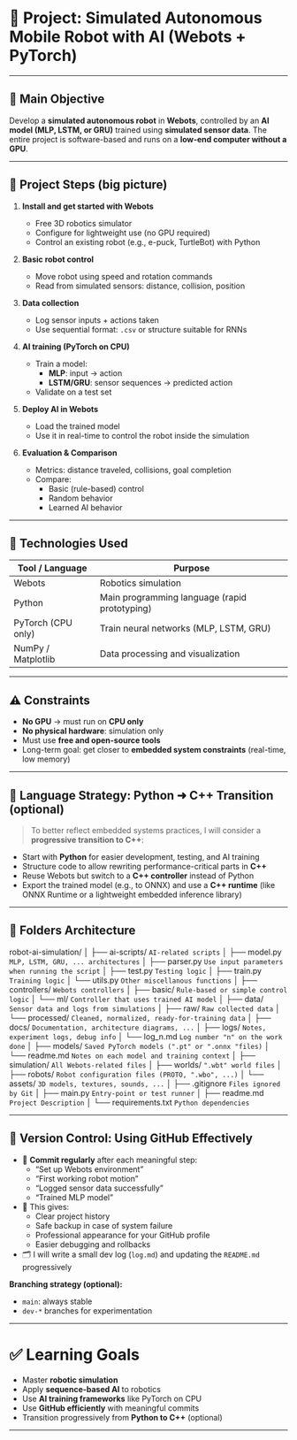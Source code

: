 # 🧠 Project: Simulated Autonomous Mobile Robot with AI (Webots + PyTorch)

--------------------------------------------------------------------------------


## 🎯 Main Objective

Develop a **simulated autonomous robot** in **Webots**, controlled by an **AI model (MLP, LSTM, or GRU)** trained using **simulated sensor data**. The entire project is software-based and runs on a **low-end computer without a GPU**.

--------------------

## 🧩 Project Steps (big picture)

1. **Install and get started with Webots**
   - Free 3D robotics simulator
   - Configure for lightweight use (no GPU required)
   - Control an existing robot (e.g., e-puck, TurtleBot) with Python

2. **Basic robot control**
   - Move robot using speed and rotation commands
   - Read from simulated sensors: distance, collision, position

3. **Data collection**
   - Log sensor inputs + actions taken
   - Use sequential format: `.csv` or structure suitable for RNNs

4. **AI training (PyTorch on CPU)**
   - Train a model:
     - **MLP**: input → action
     - **LSTM/GRU**: sensor sequences → predicted action
   - Validate on a test set

5. **Deploy AI in Webots**
   - Load the trained model
   - Use it in real-time to control the robot inside the simulation

6. **Evaluation & Comparison**
   - Metrics: distance traveled, collisions, goal completion
   - Compare:
     - Basic (rule-based) control
     - Random behavior
     - Learned AI behavior

--------------------

## 🧠 Technologies Used

| Tool / Language     | Purpose                                       |
|---------------------|-----------------------------------------------|
| Webots              | Robotics simulation                           |
| Python              | Main programming language (rapid prototyping) |
| PyTorch (CPU only)  | Train neural networks (MLP, LSTM, GRU)        |
| NumPy / Matplotlib  | Data processing and visualization             |

--------------------

## ⚠️ Constraints

- **No GPU** → must run on **CPU only**
- **No physical hardware**: simulation only
- Must use **free and open-source tools**
- Long-term goal: get closer to **embedded system constraints** (real-time, low memory)

--------------------

## 🔄 Language Strategy: Python ➜ C++ Transition (optional)

> To better reflect embedded systems practices, I will consider a **progressive transition to C++**:

- Start with **Python** for easier development, testing, and AI training
- Structure code to allow rewriting performance-critical parts in **C++**
- Reuse Webots but switch to a **C++ controller** instead of Python
- Export the trained model (e.g., to ONNX) and use a **C++ runtime** (like ONNX Runtime or a lightweight embedded inference library)

--------------------

## 🏣 Folders Architecture

robot-ai-simulation/
│
├── ai-scripts/             `AI-related scripts`
│   ├── model.py                `MLP, LSTM, GRU, ... architectures`
│   ├── parser.py               `Use input parameters when running the script`
│   ├── test.py                 `Testing logic`
│   ├── train.py                `Training logic`
│   └── utils.py                `Other miscellanous functions`
│
├── controllers/            `Webots controllers`
│   ├── basic/                  `Rule-based or simple control logic`
│   └── ml/                     `Controller that uses trained AI model`
│
├── data/                   `Sensor data and logs from simulations`
│   ├── raw/                    `Raw collected data`
│   └── processed/              `Cleaned, normalized, ready-for-training data`
│
├── docs/                   `Documentation, architecture diagrams, ...`
│
├── logs/                   `Notes, experiment logs, debug info`
│   └── log_n.md              `Log number "n" on the work done`
│
├── models/                 `Saved PyTorch models (".pt" or ".onnx "files)`
│   └── readme.md               `Notes on each model and training context`
│
├── simulation/             `All Webots-related files`
│   ├── worlds/                 `".wbt" world files`
│   ├── robots/                 `Robot configuration files (PROTO, ".wbo", ...)`
│   └── assets/                 `3D models, textures, sounds, ...`
│
├── .gitignore              `Files ignored by Git`
│
├── main.py                 `Entry-point or test runner`
│
├── readme.md               `Project Description`
│
└── requirements.txt        `Python dependencies`

--------------------

## 💾 Version Control: Using GitHub Effectively

- 🔄 **Commit regularly** after each meaningful step:
  - “Set up Webots environment”
  - “First working robot motion”
  - “Logged sensor data successfully”
  - “Trained MLP model”
- 📅 This gives:
  - Clear project history
  - Safe backup in case of system failure
  - Professional appearance for your GitHub profile
  - Easier debugging and rollbacks
- 🗂️ I will write a small dev log (`log.md`) and updating the `README.md` progressively

**Branching strategy (optional):**
- `main`: always stable
- `dev-*` branches for experimentation


--------------------------------------------------------------------------------

# ✅ Learning Goals

- Master **robotic simulation**
- Apply **sequence-based AI** to robotics
- Use **AI training frameworks** like PyTorch on CPU
- Use **GitHub efficiently** with meaningful commits
- Transition progressively from **Python to C++** (optional)

--------------------------------------------------------------------------------